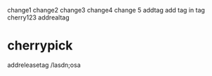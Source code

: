 change1
change2
change3
change4
change 5
addtag
add tag in tag
cherry123
addrealtag
# cherrypick
addreleasetag 
/lasdn;osa
